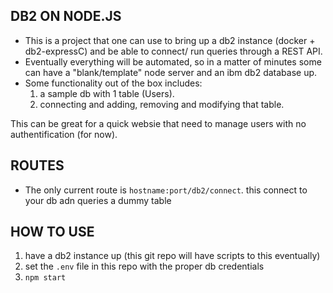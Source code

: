 ## DB2 ON NODE.JS ##

- This is a project that one can use to bring up a db2 instance (docker + db2-expressC) and be able to connect/ run queries through a REST API.
- Eventually everything will be automated, so in a matter of minutes some can have a "blank/template" node server and an ibm db2 database up.
- Some functionality out of the box includes: 
  1. a sample db with 1 table (Users).
  2. connecting and adding, removing and modifying that table.
  
This can be great for a quick websie that need to manage users with no authentification (for now).


## ROUTES ##

- The only current route is `hostname:port/db2/connect`. this connect to your db adn queries a dummy table

## HOW TO USE ##

1. have a db2 instance up (this git repo will have scripts to this eventually)
2. set the `.env` file in this repo with the proper db credentials
3. `npm start`
